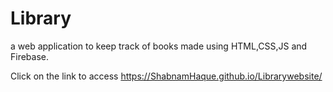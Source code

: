 # Library
a web application to keep track of books made using HTML,CSS,JS and Firebase.

Click on the link to access
https://ShabnamHaque.github.io/Librarywebsite/

